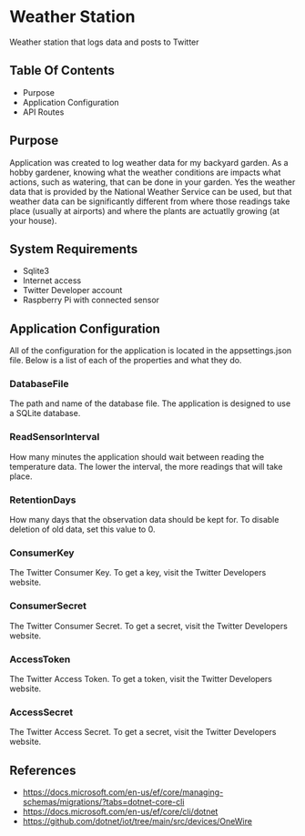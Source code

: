 # Weather Station

Weather station that logs data and posts to Twitter

## Table Of Contents

* Purpose
* Application Configuration
* API Routes

## Purpose 

Application was created to log weather data for my backyard garden. As a hobby gardener, knowing what the 
weather conditions are impacts what actions, such as watering, that can be done in your garden. Yes
the weather data that is provided by the National Weather Service can be used, but that weather data 
can be significantly different from where those readings take place (usually at airports) and where the 
plants are actuatlly growing (at your house).

## System Requirements

* Sqlite3
* Internet access
* Twitter Developer account
* Raspberry Pi with connected sensor

## Application Configuration

All of the configuration for the application is located in the appsettings.json file. 
Below is a list of each of the properties and what they do.

### DatabaseFile

The path and name of the database file. The application is designed to use 
a SQLite database.

### ReadSensorInterval

How many minutes the application should wait between reading the temperature data. 
The lower the interval, the more readings that will take place.

### RetentionDays

How many days that the observation data should be kept for. To disable deletion 
of old data, set this value to 0.

### ConsumerKey

The Twitter Consumer Key. To get a key, visit the Twitter Developers website.

### ConsumerSecret

The Twitter Consumer Secret. To get a secret, visit the Twitter Developers website.

### AccessToken

The Twitter Access Token. To get a token, visit the Twitter Developers website.

### AccessSecret

The Twitter Access Secret. To get a secret, visit the Twitter Developers website.

## References

* https://docs.microsoft.com/en-us/ef/core/managing-schemas/migrations/?tabs=dotnet-core-cli
* https://docs.microsoft.com/en-us/ef/core/cli/dotnet
* https://github.com/dotnet/iot/tree/main/src/devices/OneWire